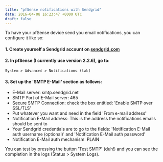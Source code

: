 ```yaml
---
title: "pfSense notifications with Sendgrid"
date: 2016-04-08 16:23:47 +0000 UTC
draft: false
---
```

To have your pfSense device send you email notifications, you can configure it like so:
<h4>1. Create yourself a Sendgrid account on <a href="https://sendgrid.com/">sendgrid.com</a></h4>
<h4>2. In pfSense (I currently use version 2.2.6), go to:</h4>
<pre><code>System &gt; Advanced &gt; Notifications (tab)
</code></pre>
<h4>3. Set up the 'SMTP E-Mail' section as follows:</h4>
<ul>
 	<li>E-Mail server: smtp.sendgrid.net</li>
 	<li>SMTP Port of E-Mail server: 465</li>
 	<li>Secure SMTP Connection: check the box entitled: 'Enable SMTP over SSL/TLS'</li>
 	<li>Put whatever you want and need in the field 'From e-mail address'</li>
 	<li>Notification E-Mail address: This is the address the notifications emails should be sent to</li>
 	<li>Your Sendgrid credentials are to go to the fields: 'Notification E-Mail auth username (optional)' and 'Notification E-Mail auth password'</li>
 	<li>Notification E-Mail auth mechanism: PLAIN</li>
</ul>
You can test by pressing the button 'Test SMTP' (duh!) and you can see the completion in the logs (Status &gt; System Logs).
